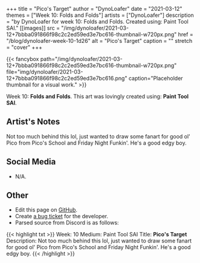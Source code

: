 +++
title =       "Pico's Target"
author =      "DynoLoafer"
date =        "2021-03-12"
themes =      ["Week 10: Folds and Folds"]
artists =     ["DynoLoafer"]
description = "by DynoLoafer for week 10: Folds and Folds. Created using: Paint Tool SAI."
[[images]]
      src = "/img/dynoloafer/2021-03-12+7bbba091866f98c2c2ed59ed3e7bc616-thumbnail-w720px.png"
      href = "/blog/dynoloafer-week-10-1d26"
      alt = "Pico's Target"
      caption = ""
      stretch = "cover"
+++


{{< fancybox path="/img/dynoloafer/2021-03-12+7bbba091866f98c2c2ed59ed3e7bc616-thumbnail-w720px.png" file="img/dynoloafer/2021-03-12+7bbba091866f98c2c2ed59ed3e7bc616.png" caption="Placeholder thumbnail for a visual work." >}}


Week 10: **Folds and Folds**. This art was lovingly created using: **Paint Tool SAI**.

## Artist's Notes

Not too much behind this lol, just wanted to draw some fanart for good ol' Pico from Pico's School and Friday Night Funkin'. He's a good edgy boy.

## Social Media

- N/A.

## Other

- Edit this page on [GitHub](https://github.com/teaminkling/web-refresh/edit/main/content/blog/dynoloafer-week-10-1d26.md).
- Create [a bug ticket](https://github.com/teaminkling/web-refresh/issues/new?assignees=&labels=bug&template=problem-report.md&title=) for the developer.
- Parsed source from Discord is as follows:

{{< highlight txt >}}
Week: 10
Medium: Paint Tool SAI
Title: __Pico's Target__
Description: Not too much behind this lol, just wanted to draw some fanart for good ol' Pico from Pico's School and Friday Night Funkin'. He's a good edgy boy.
{{< /highlight >}}